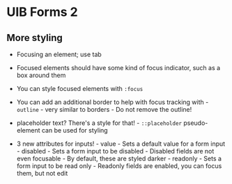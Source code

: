 # UIB Forms 2


## More styling

- Focusing an element; use tab
- Focused elements should have some kind of focus indicator, such as a box around them
- You can style focused elements with `:focus`
- You can add an additional border to help with focus tracking with
        - `outline` - very similar to borders
        - Do not remove the outline!

- placeholder text? There's a style for that!
        - `::placeholder` pseudo-element can be used for styling
        
- 3 new attributes for inputs!
        - value
                - Sets a default value for a form input
        - disabled
                - Sets a form input to be disabled
                - Disabled fields are not even focusable
                - By default, these are styled darker
        - readonly
                - Sets a form input to be read only
                - Readonly fields are enabled, you can focus them, but not edit

